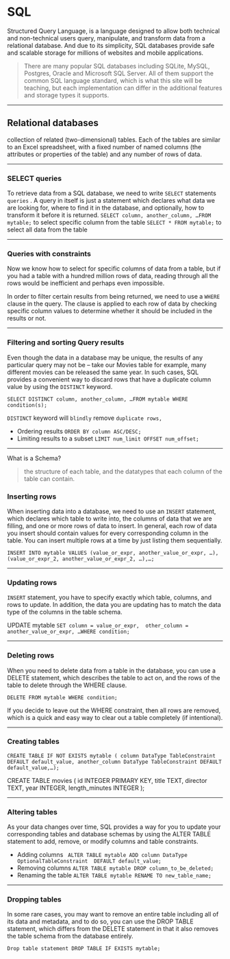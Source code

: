 # SQL 

Structured Query Language, is a language designed to allow both technical and non-technical users query, manipulate, and transform data from a relational database. And due to its simplicity, SQL databases provide safe and scalable storage for millions of websites and mobile applications.

>There are many popular SQL databases including SQLite, MySQL, Postgres, Oracle and Microsoft SQL Server. All of them support the common SQL language standard, which is what this site will be teaching, but each implementation can differ in the additional features and storage types it supports.

--------------------------------------------------

## Relational databases

collection of related (two-dimensional) tables. Each of the tables are similar to an Excel spreadsheet, with a fixed number of named columns (the attributes or properties of the table) and any number of rows of data.

-----------------------------------------------------

### SELECT queries

To retrieve data from a SQL database, we need to write `SELECT` statements
`queries` . A query in itself is just a statement which declares what data we are looking for, where to find it in the database, and optionally, how to transform it before it is returned.
`SELECT column, another_column, …FROM mytable;` to select specific column from the table
`SELECT * FROM mytable;` to select all data from the table 

------------------------

### Queries with constraints

Now we know how to select for specific columns of data from a table, but if you had a table with a hundred million rows of data, reading through all the rows would be inefficient and perhaps even impossible.

In order to filter certain results from being returned, we need to use a `WHERE` clause in the query. The clause is applied to each row of data by checking specific column values to determine whether it should be included in the results or not.

-----------------------------

### Filtering and sorting Query results 

Even though the data in a database may be unique, the results of any particular query may not be – take our Movies table for example, many different movies can be released the same year. In such cases, SQL provides a convenient way to discard rows that have a duplicate column value by using the `DISTINCT` keyword.

`SELECT DISTINCT column, another_column, …FROM mytable WHERE condition(s);`

`DISTINCT` keyword will `blindly` remove `duplicate rows,`

* Ordering results `ORDER BY column ASC/DESC;`
* Limiting results to a subset `LIMIT num_limit OFFSET num_offset;`


--------------------------
What is a Schema?  
> the structure of each table, and the datatypes that each column of the table can contain.

### Inserting rows 

When inserting data into a database, we need to use an `INSERT` statement, which declares which table to write into, the columns of data that we are filling, and one or more rows of data to insert. In general, each row of data you insert should contain values for every corresponding column in the table. You can insert multiple rows at a time by just listing them sequentially.

`INSERT INTO mytable VALUES (value_or_expr, another_value_or_expr, …),(value_or_expr_2, another_value_or_expr_2, …),…;`

------------------------------------

### Updating rows 
 `INSERT` statement, you have to specify exactly which table, columns, and rows to update. In addition, the data you are updating has to match the data type of the columns in the table schema.

UPDATE mytable
`SET column = value_or_expr,  other_column = another_value_or_expr, …WHERE condition;`

----------------------------

### Deleting rows 
When you need to delete data from a table in the database, you can use a DELETE statement, which describes the table to act on, and the rows of the table to delete through the WHERE clause.

`DELETE FROM mytable WHERE condition;`

If you decide to leave out the WHERE constraint, then all rows are removed, which is a quick and easy way to clear out a table completely (if intentional).

----------------------------------

### Creating tables

`CREATE TABLE IF NOT EXISTS mytable ( column DataType TableConstraint DEFAULT default_value, another_column DataType TableConstraint DEFAULT default_value,…);`

CREATE TABLE movies (
    id INTEGER PRIMARY KEY,
    title TEXT,
    director TEXT,
    year INTEGER, 
    length_minutes INTEGER
);

--------------------------------------

### Altering tables
 As your data changes over time, SQL provides a way for you to update your corresponding tables and database schemas by using the ALTER TABLE statement to add, remove, or modify columns and table constraints.

* Adding columns ` ALTER TABLE mytable ADD column DataType OptionalTableConstraint  DEFAULT default_value;`
* Removing columns `ALTER TABLE mytable DROP column_to_be_deleted;`
* Renaming the table `ALTER TABLE mytable RENAME TO new_table_name;`


------------------------------------------------

### Dropping tables
In some rare cases, you may want to remove an entire table including all of its data and metadata, and to do so, you can use the DROP TABLE statement, which differs from the DELETE statement in that it also removes the table schema from the database entirely.

`Drop table statement DROP TABLE IF EXISTS mytable;`

 
